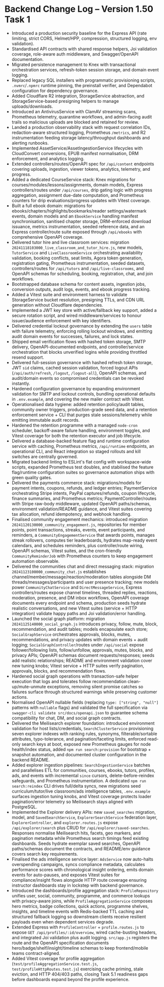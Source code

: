 # Backend Change Log – Version 1.50 Task 1

- Introduced a production security baseline for the Express API (rate limiting, strict CORS, Helmet/HPP, compression, structured logging, env validation).
- Standardised API contracts with shared response helpers, Joi validation coverage, role-aware auth middleware, and Swagger/OpenAPI documentation.
- Migrated persistence management to Knex with transactional orchestration services, refresh-token session storage, and domain event logging.
- Replaced legacy SQL installers with programmatic provisioning scripts, `.nvmrc`/`.npmrc` runtime pinning, the preinstall verifier, and Dependabot configuration for dependency governance.
- Added Cloudflare R2 integration, StorageService abstraction, and StorageService-based presigning helpers to manage uploads/downloads.
- Introduced an AntivirusService with ClamAV streaming scans, Prometheus telemetry, quarantine workflows, and admin-facing audit trails so malicious uploads are blocked and retained for review.
- Landed a production observability stack with request correlation IDs, redaction-aware structured logging, Prometheus `/metrics`, and R2 instrumentation feeding storage latency/throughput dashboards and alerting runbooks.
- Implemented AssetService/AssetIngestionService lifecycles with CloudConvert conversions, EPUB manifest normalisation, DRM enforcement, and analytics logging.
- Extended controllers/routes/OpenAPI spec for `/api/content` endpoints covering uploads, ingestion, viewer tokens, analytics, telemetry, and progress.
- Added a dedicated CourseService stack: Knex migrations for courses/modules/lessons/assignments, domain models, Express controllers/routes under `/api/courses`, drip gating logic with progress aggregation, assignment due-date computation, and Prometheus counters for drip evaluations/progress updates with Vitest coverage.
- Built a full ebook domain: migrations for ebooks/chapters/highlights/bookmarks/reader settings/watermark events, domain models and an `EbookService` handling manifest synchronisation, sanitised chapter storage, DRM-enforced download issuance, metrics instrumentation, seeded reference data, and an Express controller/route suite exposed through `/api/ebooks` with comprehensive OpenAPI coverage.
- Delivered tutor hire and live classroom services: migration `20241118103000_live_classroom_and_tutor_hire.js`, new models, `TutorService` and `LiveClassroomService` orchestrating availability validation, booking conflicts, seat limits, Agora token generation, registration gating, Prometheus instrumentation, seeded datasets, controllers/routes for `/api/tutors` and `/api/live-classrooms`, and OpenAPI schemas for scheduling, booking, registration, chat, and join workflows.
- Bootstrapped database schema for content assets, ingestion jobs, conversion outputs, audit logs, events, and ebook progress tracking.
- Added a Vitest suite and environment harness to validate StorageService bucket resolution, presigning TTLs, and CDN URL generation without Cloudflare dependencies.
- Implemented a JWT key store with active/fallback key support, added a secure rotation script, and wired middleware/services to honour issuer/audience enforcement with key identifiers.
- Delivered credential lockout governance by extending the `users` table with failure telemetry, enforcing rolling lockout windows, and emitting audit domain events for successes, failures, and lock states.
- Shipped email verification flows with hashed token storage, SMTP delivery, OpenAPI-documented endpoints, and controller/service orchestration that blocks unverified logins while providing throttled resend support.
- Delivered full-session governance with hashed refresh token storage, JWT `sid` claims, cached session validation, forced logout APIs (`/api/auth/refresh`, `/logout`, `/logout-all`), OpenAPI schemas, and audit/domain events so compromised credentials can be revoked instantly.
- Hardened configuration governance by expanding environment validation for SMTP and lockout controls, bundling operational defaults in `.env.example`, and covering the new mailer contract with Vitest.
- Operationalised data hygiene: added retention policy/audit tables, community owner triggers, production-grade seed data, and a retention enforcement service + CLI that purges stale sessions/telemetry while emitting immutable audit records.
- Hardened the retention programme with a managed `node-cron` scheduler, backoff-aware failure handling, environment toggles, and Vitest coverage for both the retention executor and job lifecycle.
- Delivered a database-backed feature flag and runtime configuration service with caching, Prometheus metrics, `/api/runtime` endpoints, an operational CLI, and React integration so staged rollouts and kill switches are centrally governed.
- Migrated backend linting to ESLint's flat config with workspace-wide scripts, expanded Prometheus test doubles, and stabilised the feature flag/runtime configuration suites so governance automation ships with green quality gates.
- Delivered the payments commerce stack: migrations/models for payment intents, coupons, refunds, and ledger entries; PaymentService orchestrating Stripe intents, PayPal captures/refunds, coupon lifecycle, finance summaries, and Prometheus metrics; PaymentController/routes with Stripe raw-body middleware, updated OpenAPI paths/schemas, environment validation/README guidance, and Vitest suites covering tax allocation, refund idempotency, and webhook handling.
- Finalised community engagement mechanics: introduced migration `20241120130000_community_engagement.js`, repositories for member points, point transactions, streaks, events, event participants, and reminders, a `CommunityEngagementService` that awards points, manages streak rollovers, computes tier leaderboards, hydrates map-ready event calendars, and schedules reminders, plus controller/route wiring, OpenAPI schemas, Vitest suites, and the cron-friendly `CommunityReminderJob` with Prometheus counters to keep engagement automation observable.
- Delivered the communities chat and direct messaging stack: migration `20241123100000_community_chat.js` establishes channel/member/message/reaction/moderation tables alongside DM threads/messages/participants and user presence tracking; new models power `CommunityChatService` and `DirectMessageService`, Express controllers/routes expose channel timelines, threaded replies, reactions, moderation, presence, and DM inbox workflows, OpenAPI coverage documents every endpoint and schema, production seeds hydrate realistic conversations, and new Vitest suites (service + HTTP integration) validate happy paths and Joi validation/error handling.
- Launched the social graph platform: migration `20241125140000_social_graph.js` introduces privacy, follow, mute, block, recommendation, and audit tables; models encapsulate each store; `SocialGraphService` orchestrates approvals, blocks, mutes, recommendations, and privacy updates with domain events + audit logging; `SocialGraphController`/routes under `/api/social` expose follower/following lists, follow/unfollow, approvals, mutes, blocks, and privacy APIs; OpenAPI schemas document requests/responses; seeds add realistic relationships; README and environment validation cover new tuning knobs; Vitest service + HTTP suites verify pagination, approvals, blocks, and recommendation flows.
- Hardened social graph operations with transaction-safe helper execution that logs and tolerates follow recommendation clean-up/mute-unmute exceptions, removing silent promise catches so failures surface through structured warnings while preserving customer actions.
- Normalised OpenAPI nullable fields (replacing `type: ["string", "null"]` patterns with `nullable` flags) and validated the full specification via `swagger-cli validate src/docs/openapi.json` to guarantee schema compatibility for chat, DM, and social graph contracts.
- Delivered the Meilisearch explorer foundation: introduced environment validation for host lists/credentials, `SearchClusterService`
  provisioning seven explorer indexes with ranking rules, synonyms, filterable/sortable attributes, typo-tolerance, and
  pagination/faceting limits, enforced read-only search keys at boot, exposed new Prometheus gauges for node health/index status,
  added `npm run search:provision` for bootstrap + snapshot automation, and documented cluster configuration in the backend README.
- Added explorer ingestion pipelines: `SearchIngestionService` batches and parallelises ETL for communities, courses, ebooks, tutors, profiles, ads, and events with incremental `since` cursors, delete-before-reindex safeguards, and Prometheus instrumentation. A dedicated `npm run search:reindex` CLI drives full/delta syncs, new migrations seed curriculum/tutor/live classroom/ads intelligence tables, `.env.example` surfaces ingestion tuning knobs, and Vitest coverage protects loader pagination/error telemetry so Meilisearch stays aligned with PostgreSQL.
- Implemented the Explorer delivery APIs: new `saved_searches` migration, model, and `SavedSearchService`, `ExplorerSearchService` federation layer, `ExplorerController`, and `explorer.routes.js` expose `/api/explorer/search` plus CRUD for `/api/explorer/saved-searches`. Responses normalise Meilisearch hits, facets, geo markers, and pagination metadata while Prometheus search timings feed existing dashboards. Seeds hydrate exemplar saved searches, OpenAPI paths/schemas document the contracts, and README/env guidance covers search key requirements.
- Finalised the ads intelligence service layer: `AdsService` now auto-halts overspending campaigns, syncs compliance metadata, calculates performance scores with chronological insight ordering, emits domain events for auto-pauses, and exposes Vitest suites for compliance/insight flows alongside HTTP route coverage ensuring instructor dashboards stay in lockstep with backend governance.
- Introduced the dashboards/profile aggregation stack: `ProfileRepository` unifies user, social, community, programme, and commerce lookups with privacy-aware joins, while `ProfileAggregationService` composes hero metrics, badge collections, quick actions, programme shelves, insights, and timeline events with Redis-backed TTL caching and structured fallback logging so downstream clients receive resilient payloads even when dependent services degrade.
- Extended Express with `ProfileController` + `profile.routes.js` to expose `GET /api/profiles/:id/overview`, wired cache-busting headers, and integrated Joi validation plus audit logging. `src/app.js` registers the route and the OpenAPI specification documents hero/badge/shelf/insight/timeline schemas to keep frontend/mobile teams contract-aligned.
- Added Vitest coverage for profile aggregation (`test/profileAggregationService.test.js`, `test/profileHttpRoutes.test.js`) exercising cache priming, stale eviction, and HTTP 404/403 paths, closing Task 5.1 readiness gaps before dashboards expand beyond the profile experience.
